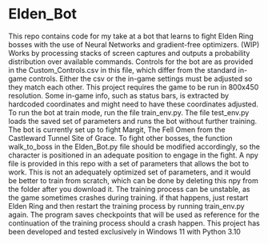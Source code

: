# Elden_Bot
This repo contains code for my take at a bot that learns to fight Elden Ring bosses with the use of Neural Networks and gradient-free optimizers. (WIP)
Works by processing stacks of screen captures and outputs a probability distribution over available commands. 
Controls for the bot are as provided in the Custom_Controls.csv in this file, which differ from the standard in-game controls. Either the csv or the in-game settings must be adjusted so they match each other. 
This project requires the game to be run in 800x450 resolution. Some in-game info, such as status bars, is extracted by hardcoded coordinates and might need to have these coordinates adjusted.
To run the bot at train mode, run the file train_env.py. The file test_env.py loads the saved set of parameters and runs the bot without further training.
The bot is currently set up to fight Margit, The Fell Omen from the Castleward Tunnel Site of Grace. To fight other bosses, the function walk_to_boss in the Elden_Bot.py file should be modified accordingly, so the character is positioned in an adequate position to engage in the fight.
A npy file is provided in this repo with a set of parameters that allows the bot to work. This is not an adequately optimized set of parameters, and it would be better to train from scratch, which can be done by deleting this npy from the folder after you download it.
The training process can be unstable, as the game sometimes crashes during training. if that happens, just restart Elden Ring and then restart the training process by running train_env.py again. The program saves checkpoints that will be used as reference for the continuation of the training process should a crash happen.
This project has been developed and tested exclusively in Windows 11 with Python 3.10
